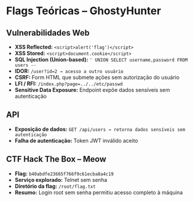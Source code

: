 # Flags Teóricas – GhostyHunter

## Vulnerabilidades Web
- **XSS Reflected:** `<script>alert('flag')</script>`  
- **XSS Stored:** `<script>document.cookie</script>`  
- **SQL Injection (Union-based):** `' UNION SELECT username,password FROM users --`  
- **IDOR:** `/user?id=2 → acesso a outro usuário`  
- **CSRF:** Form HTML que submete ações sem autorização do usuário  
- **LFI / RFI:** `/index.php?page=../../etc/passwd`  
- **Sensitive Data Exposure:** Endpoint expõe dados sensíveis sem autenticação

## API
- **Exposição de dados:** `GET /api/users → retorna dados sensíveis sem autenticação`  
- **Falha de autenticação:** Token JWT inválido aceito

## CTF Hack The Box – Meow
- **Flag:** `b40abdfe23665f766f9c61ecba8a4c19`  
- **Serviço explorado:** Telnet sem senha  
- **Diretório da flag:** `/root/flag.txt`  
- **Resumo:** Login root sem senha permitiu acesso completo à máquina
